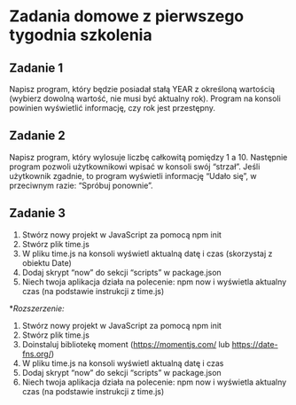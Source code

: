 # Zadania domowe z pierwszego tygodnia szkolenia

## Zadanie 1

Napisz program, który będzie posiadał stałą YEAR z określoną wartością (wybierz dowolną wartość, nie musi być aktualny rok). Program na konsoli powinien wyświetlić informację, czy rok jest przestępny.

## Zadanie 2

Napisz program, który wylosuje liczbę całkowitą pomiędzy 1 a 10. Następnie program pozwoli użytkownikowi wpisać w konsoli swój “strzał”. Jeśli użytkownik zgadnie, to program wyświetli informację “Udało się”, w przeciwnym razie: “Spróbuj ponownie”.

## Zadanie 3

1. Stwórz nowy projekt w JavaScript za pomocą npm init
2. Stwórz plik time.js
3. W pliku time.js na konsoli wyświetl aktualną datę i czas (skorzystaj z obiektu Date)
4. Dodaj skrypt “now” do sekcji “scripts” w package.json
5. Niech twoja aplikacja działa na polecenie: npm now i wyświetla aktualny czas (na podstawie instrukcji z time.js)

**Rozszerzenie:*

1. Stwórz nowy projekt w JavaScript za pomocą npm init
2. Stwórz plik time.js
3. Doinstaluj bibliotekę moment (https://momentjs.com/ lub https://date-fns.org/)
4. W pliku time.js na konsoli wyświetl aktualną datę i czas
5. Dodaj skrypt “now” do sekcji “scripts” w package.json
6. Niech twoja aplikacja działa na polecenie: npm now i wyświetla aktualny czas (na podstawie instrukcji z time.js)
